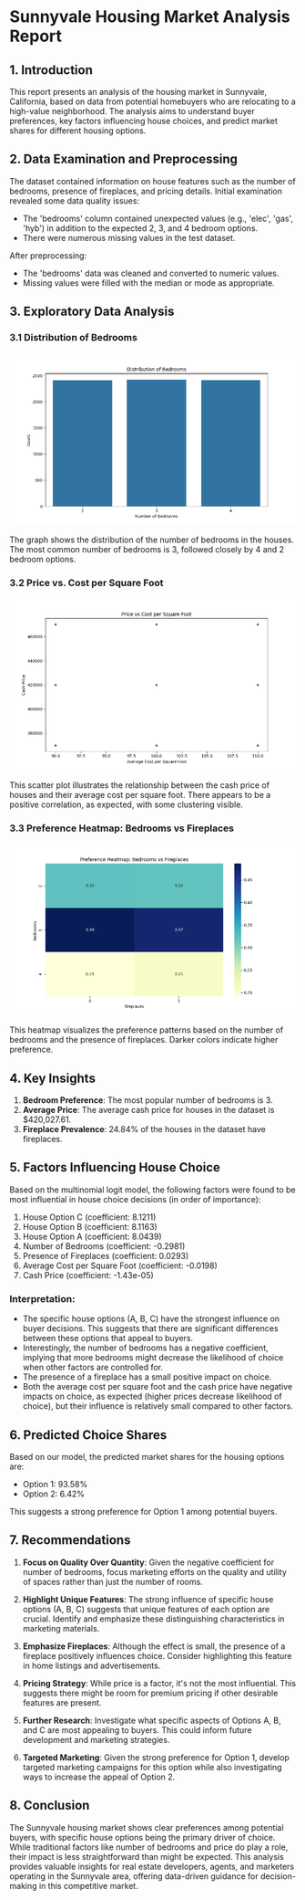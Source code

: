 # Sunnyvale Housing Market Analysis Report

## 1. Introduction

This report presents an analysis of the housing market in Sunnyvale, California, based on data from potential homebuyers who are relocating to a high-value neighborhood. The analysis aims to understand buyer preferences, key factors influencing house choices, and predict market shares for different housing options.

## 2. Data Examination and Preprocessing

The dataset contained information on house features such as the number of bedrooms, presence of fireplaces, and pricing details. Initial examination revealed some data quality issues:

- The 'bedrooms' column contained unexpected values (e.g., 'elec', 'gas', 'hyb') in addition to the expected 2, 3, and 4 bedroom options.
- There were numerous missing values in the test dataset.

After preprocessing:
- The 'bedrooms' data was cleaned and converted to numeric values.
- Missing values were filled with the median or mode as appropriate.

## 3. Exploratory Data Analysis

### 3.1 Distribution of Bedrooms

![Bedroom Distribution](bedroom_distribution.png)

The graph shows the distribution of the number of bedrooms in the houses. The most common number of bedrooms is 3, followed closely by 4 and 2 bedroom options.

### 3.2 Price vs. Cost per Square Foot

![Price vs Square Foot Cost](price_vs_sqft.png)

This scatter plot illustrates the relationship between the cash price of houses and their average cost per square foot. There appears to be a positive correlation, as expected, with some clustering visible.

### 3.3 Preference Heatmap: Bedrooms vs Fireplaces

![Preference Heatmap](preference_heatmap.png)

This heatmap visualizes the preference patterns based on the number of bedrooms and the presence of fireplaces. Darker colors indicate higher preference.

## 4. Key Insights

1. **Bedroom Preference**: The most popular number of bedrooms is 3.
2. **Average Price**: The average cash price for houses in the dataset is $420,027.61.
3. **Fireplace Prevalence**: 24.84% of the houses in the dataset have fireplaces.

## 5. Factors Influencing House Choice

Based on the multinomial logit model, the following factors were found to be most influential in house choice decisions (in order of importance):

1. House Option C (coefficient: 8.1211)
2. House Option B (coefficient: 8.1163)
3. House Option A (coefficient: 8.0439)
4. Number of Bedrooms (coefficient: -0.2981)
5. Presence of Fireplaces (coefficient: 0.0293)
6. Average Cost per Square Foot (coefficient: -0.0198)
7. Cash Price (coefficient: -1.43e-05)

### Interpretation:

- The specific house options (A, B, C) have the strongest influence on buyer decisions. This suggests that there are significant differences between these options that appeal to buyers.
- Interestingly, the number of bedrooms has a negative coefficient, implying that more bedrooms might decrease the likelihood of choice when other factors are controlled for.
- The presence of a fireplace has a small positive impact on choice.
- Both the average cost per square foot and the cash price have negative impacts on choice, as expected (higher prices decrease likelihood of choice), but their influence is relatively small compared to other factors.

## 6. Predicted Choice Shares

Based on our model, the predicted market shares for the housing options are:

- Option 1: 93.58%
- Option 2: 6.42%

This suggests a strong preference for Option 1 among potential buyers.

## 7. Recommendations

1. **Focus on Quality Over Quantity**: Given the negative coefficient for number of bedrooms, focus marketing efforts on the quality and utility of spaces rather than just the number of rooms.

2. **Highlight Unique Features**: The strong influence of specific house options (A, B, C) suggests that unique features of each option are crucial. Identify and emphasize these distinguishing characteristics in marketing materials.

3. **Emphasize Fireplaces**: Although the effect is small, the presence of a fireplace positively influences choice. Consider highlighting this feature in home listings and advertisements.

4. **Pricing Strategy**: While price is a factor, it's not the most influential. This suggests there might be room for premium pricing if other desirable features are present.

5. **Further Research**: Investigate what specific aspects of Options A, B, and C are most appealing to buyers. This could inform future development and marketing strategies.

6. **Targeted Marketing**: Given the strong preference for Option 1, develop targeted marketing campaigns for this option while also investigating ways to increase the appeal of Option 2.

## 8. Conclusion

The Sunnyvale housing market shows clear preferences among potential buyers, with specific house options being the primary driver of choice. While traditional factors like number of bedrooms and price do play a role, their impact is less straightforward than might be expected. This analysis provides valuable insights for real estate developers, agents, and marketers operating in the Sunnyvale area, offering data-driven guidance for decision-making in this competitive market.